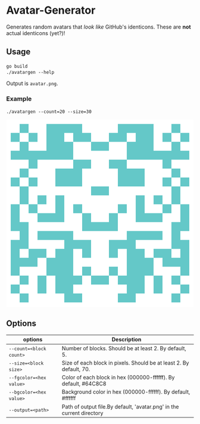 # Avatar-Generator
Generates random avatars that _look like_ GitHub's identicons. These are **not** actual identicons (yet?)!

## Usage

    go build
    ./avatargen --help
Output is `avatar.png`.

### Example
```
./avatargen --count=20 --size=30
```
<p align="center">
<img src="./avatar.png" alt="avatar.png">
</p>

## Options

| options                                   |   Description                                                               | 
|-------------------------------------------|-----------------------------------------------------------------------------|
|`--count=<block count>`                    |   Number of blocks. Should be at least 2. By default, 5.                    |
|`--size=<block size>`                      |   Size of each block in pixels. Should be at least 2. By default, 70.       | 
|`--fgcolor=<hex value>`                    |   Color of each block in hex (000000-ffffff). By default, #64C8C8           |
|`--bgcolor=<hex value>`                    |   Background color in hex (000000-ffffff). By default, #ffffff              |
|`--output=<path>`                          |   Path of output file.By default, 'avatar.png' in the current directory     |
